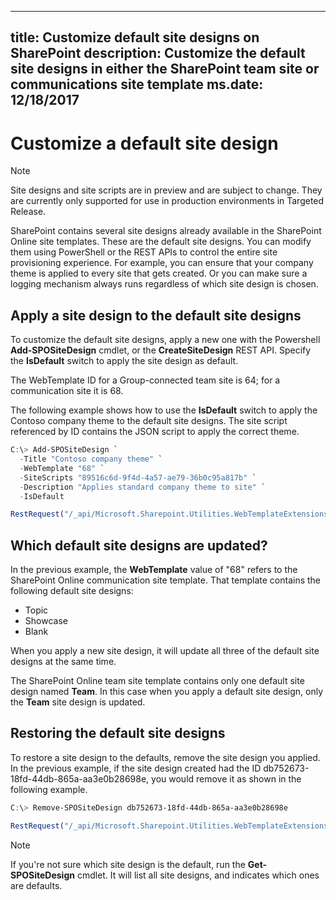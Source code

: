 ---
title: Customize default site designs on SharePoint
description: Customize the default site designs in either the SharePoint team site or communications site template
ms.date: 12/18/2017
---

# Customize a default site design

> [!NOTE]
> Site designs and site scripts are in preview and are subject to change. They are currently only supported for use in production environments in Targeted Release.

SharePoint contains several site designs already available in the SharePoint Online site templates. These are the default site designs. You can modify them using PowerShell or the REST APIs to control the entire site provisioning experience. For example, you can ensure that your company theme is applied to every site that gets created. Or you can make sure a logging mechanism always runs regardless of which site design is chosen.

## Apply a site design to the default site designs

To customize the default site designs, apply a new one with the Powershell **Add-SPOSiteDesign** cmdlet, or the **CreateSiteDesign** REST API. Specify the **IsDefault** switch to apply the site design as default. 

The WebTemplate ID for a Group-connected team site is 64; for a communication site it is 68.

The following example shows how to use the **IsDefault** switch to apply the Contoso company theme to the default site designs. The site script referenced by ID contains the JSON script to apply the correct theme.

```powershell
C:\> Add-SPOSiteDesign `
  -Title "Contoso company theme" `
  -WebTemplate "68" `
  -SiteScripts "89516c6d-9f4d-4a57-ae79-36b0c95a817b" `
  -Description "Applies standard company theme to site" `
  -IsDefault
```
```javascript
RestRequest("/_api/Microsoft.Sharepoint.Utilities.WebTemplateExtensions.SiteScriptUtility.CreateSiteDesign", {info:{Title:"Contoso company theme", Description:"Applies standard company theme to site", SiteScriptIds:["89516c6d-9f4d-4a57-ae79-36b0c95a817b"],  WebTemplate:"68", IsDefault: true}});
```

## Which default site designs are updated?

In the previous example, the **WebTemplate** value of "68" refers to the SharePoint Online communication site template. That template contains the following default site designs:

- Topic
- Showcase
- Blank

When you apply a new site design, it will update all three of the default site designs at the same time.

The SharePoint Online team site template contains only one default site design named **Team**. In this case when you apply a default site design, only the **Team** site design is updated.

## Restoring the default site designs

To restore a site design to the defaults, remove the site design you applied. In the previous example, if the site design created had the ID db752673-18fd-44db-865a-aa3e0b28698e, you would remove it as shown in the following example.

```powershell
C:\> Remove-SPOSiteDesign db752673-18fd-44db-865a-aa3e0b28698e
```
```javascript
RestRequest("/_api/Microsoft.Sharepoint.Utilities.WebTemplateExtensions.SiteScriptUtility.DeleteSiteDesign", {id:"db752673-18fd-44db-865a-aa3e0b28698e"});
```

> [!NOTE]
> If you're not sure which site design is the default, run the **Get-SPOSiteDesign** cmdlet. It will list all site designs, and indicates which ones are defaults.
